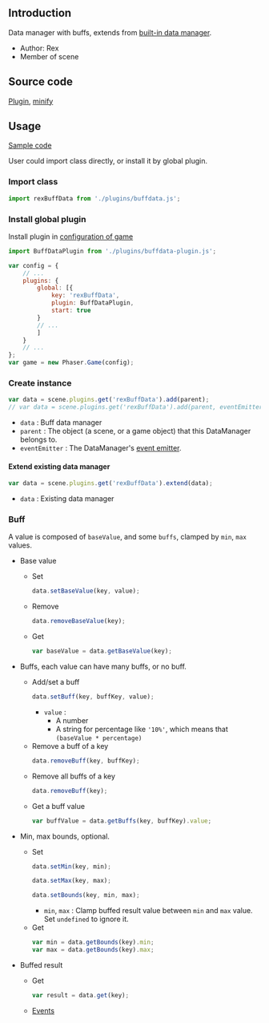 ## Introduction

Data manager with buffs, extends from [built-in data manager](datamanager.md).

- Author: Rex
- Member of scene

## Source code

[Plugin](https://github.com/rexrainbow/phaser3-rex-notes/blob/master/plugins/buffdata-plugin.js), [minify](https://github.com/rexrainbow/phaser3-rex-notes/blob/master/dist/rexbuffdataplugin.min.js)

## Usage

[Sample code](https://github.com/rexrainbow/phaser3-rex-notes/tree/master/examples/buffdata)

User could import class directly, or install it by global plugin.

### Import class

```javascript
import rexBuffData from './plugins/buffdata.js';
```

### Install global plugin

Install plugin in [configuration of game](game.md#configuration)

```javascript
import BuffDataPlugin from './plugins/buffdata-plugin.js';

var config = {
    // ...
    plugins: {
        global: [{
            key: 'rexBuffData',
            plugin: BuffDataPlugin,
            start: true
        }
        // ...
        ]
    }
    // ...
};
var game = new Phaser.Game(config);
```

### Create instance

```javascript
var data = scene.plugins.get('rexBuffData').add(parent);
// var data = scene.plugins.get('rexBuffData').add(parent, eventEmitter);
```

- `data` : Buff data manager
- `parent` : The object (a scene, or a game object) that this DataManager belongs to.
- `eventEmitter` : The DataManager's [event emitter](eventemitter3.md).

#### Extend existing data manager

```javascript
var data = scene.plugins.get('rexBuffData').extend(data);
```

- `data` : Existing data manager

### Buff

A value is composed of `baseValue`, and some `buffs`, clamped by `min`, `max` values.

- Base value
    - Set
        ```javascript
        data.setBaseValue(key, value);
        ```
    - Remove
        ```javascript
        data.removeBaseValue(key);
        ```        
    - Get
        ```javascript
        var baseValue = data.getBaseValue(key);
        ```

- Buffs, each value can have many buffs, or no buff.
    - Add/set a buff
        ```javascript
        data.setBuff(key, buffKey, value);
        ```
        - `value` :
            - A number
            - A string for percentage like `'10%'`, which means that `(baseValue * percentage)`
    - Remove a buff of a key
        ```javascript
        data.removeBuff(key, buffKey);
        ```
    - Remove all buffs of a key
        ```javascript
        data.removeBuff(key);
        ```
    - Get a buff value
        ```javascript
        var buffValue = data.getBuffs(key, buffKey).value;
        ```
- Min, max bounds, optional.
    - Set
        ```javascript
        data.setMin(key, min);
        ```
        ```javascript
        data.setMax(key, max);
        ```
        ```javascript
        data.setBounds(key, min, max);
        ```
        - `min`, `max` : Clamp buffed result value between `min` and `max` value. Set `undefined` to ignore it.
    - Get
        ```javascript
        var min = data.getBounds(key).min;
        var max = data.getBounds(key).max;
        ```
- Buffed result
    - Get
        ```javascript
        var result = data.get(key);
        ```
    - [Events](datamanager.md#events)